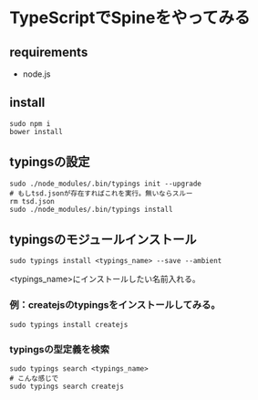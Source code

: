 # TypeScriptでSpineをやってみる

## requirements

- node.js

## install

```ターミナル
sudo npm i
bower install
```


## typingsの設定

``` shell
sudo ./node_modules/.bin/typings init --upgrade
# もしtsd.jsonが存在すればこれを実行。無いならスルー
rm tsd.json
sudo ./node_modules/.bin/typings install
```

## typingsのモジュールインストール

```shell
sudo typings install <typings_name> --save --ambient
```

<typings_name>にインストールしたい名前入れる。

### 例：createjsのtypingsをインストールしてみる。


```shell
sudo typings install createjs
```

### typingsの型定義を検索

```shell
sudo typings search <typings_name>
# こんな感じで
sudo typings search createjs
```
